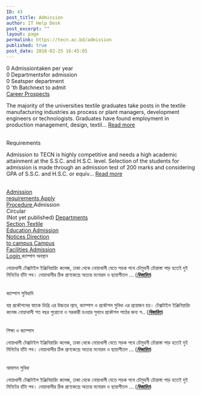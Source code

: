 ```yaml
---
ID: 43
post_title: Admission
author: IT Help Desk
post_excerpt: ""
layout: page
permalink: https://tecn.ac.bd/admission
published: true
post_date: 2018-02-25 16:45:05
---
```

0
                Admissiontaken per year            
        <!-- .pp-counter-container -->
                0
                Departmentsfor admission​            
        <!-- .pp-counter-container -->
                0
                Seatsper department            
        <!-- .pp-counter-container -->
                0
                'th Batchnext to admit            
        <!-- .pp-counter-container -->
			<a href="https://tecn.ac.bd/admission/career-prospects" role="button">
						Career Prospects
					</a>
		<p>The majority of the universities textile graduates take posts in the textile manufacturing industries as process or plant managers, development engineers or technologists. Graduates have found employment in production management, design, textil... <a href="https://tecn.ac.bd/admission/textile-education-bangladesh">Read more</a></p>		
			<a role="button">
						Requirements
					</a>
		<p>Admission to TECN is highly competitive and needs a high academic attainment at the S.S.C. and H.S.C. level. Selection of the students for admission is made through an admission test of 200 marks and considering GPA of S.S.C. and H.S.C. or equiv... <a href="https://tecn.ac.bd/admission/textile-education-bangladesh">Read more</a></p>		
			<a href="https://tecn.ac.bd/admission/requirements" role="button">
						Admission<br>requirements
					</a>
			<a href="https://tecn.ac.bd/admission/apply-procedure" role="button">
						Apply<br>Procedure
					</a>
			<a role="button">
						Admission<br>Circular<br>(Not yet published)
					</a>
			<a href="https://tecn.ac.bd/departments" role="button">
						Departments<br>Section
					</a>
			<a href="https://tecn.ac.bd/admission/textile-education-bangladesh" role="button">
						Textile<br>Education
					</a>
			<a href="/notices" role="button">
						Admission<br>Notices
					</a>
			<a href="https://tecn.ac.bd/about/maps/direction" role="button">
						Direction<br>to campus
					</a>
			<a href="https://tecn.ac.bd/about/facilities" role="button">
						Campus<br>Facilities
					</a>
			<a href="https://tecn.ac.bd/admission/login" target="_blank" role="button" rel="noopener noreferrer">
						Admission<br>Login
					</a>
			<a role="button">
						ক্যাম্পাস অবস্থান
					</a>
		<p>নোয়াখালী টেক্সটাইল ইঞ্জিনিয়ারিং কলেজ, ঢাকা থেকে নোয়াখালী যেতে সড়ক পথে চৌমুহনী চৌরাস্তা পাড় হতেই দুই মিনিটের হাঁটা পথ। নোয়াখালীর ঠিক প্রাণকেন্দ্রে অত্যন্ত মনোরম ও ছায়াশীতল ... (<em><strong><a href="https://tecn.ac.bd/bn/about/campus">বিস্তারিত</a></strong></em>)</p>		
			<a role="button">
						ক্যাম্পাস সুবিধাদি
					</a>
		<p>বস্ত্র প্রকৌশলের স্নাতক ডিগ্রি এর উচ্চতর ল্যাব, ক্যাম্পাস ও প্রকৌশল সুবিধা এর প্রয়োজন হয়। টেক্সটাইল ইঞ্জিনিয়ারিং  কলেজ নোয়াখালী শত বছর পুরোনো ও সরকারী হওয়ার সুবাধে প্রকৌশল পাঠের জন্য স.. (<em><strong><a href="https://tecn.ac.bd/bn/about/facilities">বিস্তারিত</a></strong></em>)</p>		
			<a role="button">
						শিক্ষা ও ক্যাম্পাস
					</a>
		<p>নোয়াখালী টেক্সটাইল ইঞ্জিনিয়ারিং কলেজ, ঢাকা থেকে নোয়াখালী যেতে সড়ক পথে চৌমুহনী চৌরাস্তা পাড় হতেই দুই মিনিটের হাঁটা পথ। নোয়াখালীর ঠিক প্রাণকেন্দ্রে অত্যন্ত মনোরম ও ছায়াশীতল ... (<em><strong><a href="https://tecn.ac.bd/bn/about/campus">বিস্তারিত</a></strong></em>)</p>		
			<a role="button">
						আবাসন সুবিধা 
					</a>
		<p>নোয়াখালী টেক্সটাইল ইঞ্জিনিয়ারিং কলেজ, ঢাকা থেকে নোয়াখালী যেতে সড়ক পথে চৌমুহনী চৌরাস্তা পাড় হতেই দুই মিনিটের হাঁটা পথ। নোয়াখালীর ঠিক প্রাণকেন্দ্রে অত্যন্ত মনোরম ও ছায়াশীতল ... (<em><strong><a href="https://tecn.ac.bd/bn/about/campus">বিস্তারিত</a></strong></em>)</p>